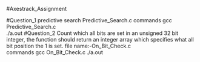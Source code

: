#Axestrack_Assignment

#Question_1
predictive search
Predictive_Search.c
commands 
gcc Predictive_Search.c       
./a.out
#Question_2
Count which all bits are set in an unsigned 32 bit integer, the function should return an integer array which specifies what all bit position the 1 is set. 
file name:-On_Bit_Check.c    
commands
gcc On_Bit_Check.c                        ./a.out
